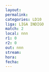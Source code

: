 ```yaml
---
layout: 
permalink: 
categories: LD10
liga: LIGA INDIGO
match: 2
local: nnn
r1: 0
r2: 0
out: nnn
stream: 
hora: 
fecha:
---
```


